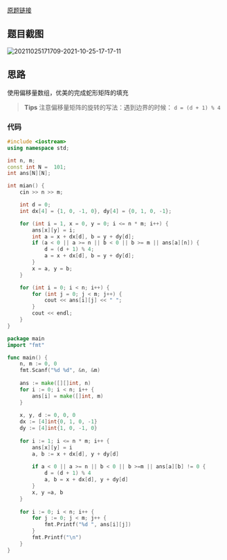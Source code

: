 [原题链接](https://www.acwing.com/problem/content/758/)

## 题目截图

![20211025171709-2021-10-25-17-17-11](https://raw.githubusercontent.com/fengwei2002/Pictures_02/master/images/20211025171709-2021-10-25-17-17-11.png)

## 思路

使用偏移量数组，优美的完成蛇形矩阵的填充

> **Tips** 注意偏移量矩阵的旋转的写法：遇到边界的时候： `d = (d + 1) % 4`

### 代码

``` cpp
#include <iostream>
using namespace std;

int n, m;
const int N =  101;
int ans[N][N];

int mian() {
    cin >> n >> m;

    int d = 0;
    int dx[4] = {1, 0, -1, 0}, dy[4] = {0, 1, 0, -1};

    for (int i = 1, x = 0, y = 0; i <= n * m; i++) {
        ans[x][y] = i;
        int a = x + dx[d], b = y + dy[d];
        if (a < 0 || a >= n || b < 0 || b >= m || ans[a][n]) {
            d = (d + 1) % 4;
            a = x + dx[d], b = y + dy[d];
        }
        x = a, y = b;
    }

    for (int i = 0; i < n; i++) {
        for (int j = 0; j < m; j++) {
            cout << ans[i][j] << " ";
        }
        cout << endl;
    }
}
```


``` go
package main
import "fmt"

func main() {
    n, m := 0, 0
    fmt.Scanf("%d %d", &n, &m)
    
    ans := make([][]int, n)
    for i := 0; i < n; i++ {
        ans[i] = make([]int, m)
    }
    
    x, y, d := 0, 0, 0
    dx := [4]int{0, 1, 0, -1}
    dy := [4]int{1, 0, -1, 0}
    
    for i := 1; i <= n * m; i++ {
        ans[x][y] = i
        a, b := x + dx[d], y + dy[d]
        
        if a < 0 || a >= n || b < 0 || b >=m || ans[a][b] != 0 {
            d = (d + 1) % 4
            a, b = x + dx[d], y + dy[d]
        }
        x, y =a, b
    }
    
    for i := 0; i < n; i++ {
        for j := 0; j < m; j++ {
            fmt.Printf("%d ", ans[i][j])
        }
        fmt.Printf("\n")
    }
}
```